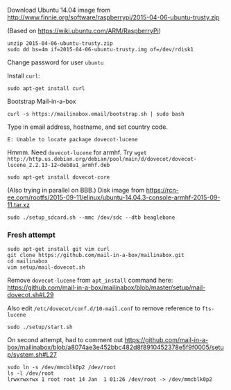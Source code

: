 Download Ubuntu 14.04 image from http://www.finnie.org/software/raspberrypi/2015-04-06-ubuntu-trusty.zip

(Based on https://wiki.ubuntu.com/ARM/RaspberryPi)

    unzip 2015-04-06-ubuntu-trusty.zip
    sudo dd bs=4m if=2015-04-06-ubuntu-trusty.img of=/dev/rdisk1

Change password for user `ubuntu`

Install `curl`:

    sudo apt-get install curl

Bootstrap Mail-in-a-box

    curl -s https://mailinabox.email/bootstrap.sh | sudo bash

Type in email address, hostname, and set country code.

    E: Unable to locate package dovecot-lucene

Hmmm. Need `dovecot-lucene` for armhf. Try `wget http://http.us.debian.org/debian/pool/main/d/dovecot/dovecot-lucene_2.2.13-12~deb8u1_armhf.deb`

    sudo apt-get install dovecot-core

(Also trying in parallel on BBB.)
Disk image from https://rcn-ee.com/rootfs/2015-09-11/elinux/ubuntu-14.04.3-console-armhf-2015-09-11.tar.xz

    sudo ./setup_sdcard.sh --mmc /dev/sdc --dtb beaglebone

### Fresh attempt ###

    sudo apt-get install git vim curl
    git clone https://github.com/mail-in-a-box/mailinabox.git
    cd mailinabox
    vim setup/mail-dovecot.sh

Remove `dovecot-lucene` from `apt_install` command here: https://github.com/mail-in-a-box/mailinabox/blob/master/setup/mail-dovecot.sh#L29

Also edit `/etc/dovecot/conf.d/10-mail.conf` to remove reference to `fts-lucene`

    sudo ./setup/start.sh

On second attempt, had to comment out https://github.com/mail-in-a-box/mailinabox/blob/a8074ae3e452bbc482d8f8910452378e5f9f0005/setup/system.sh#L27

    sudo ln -s /dev/mmcblk0p2 /dev/root
    ls -l /dev/root 
    lrwxrwxrwx 1 root root 14 Jan  1 01:26 /dev/root -> /dev/mmcblk0p2

